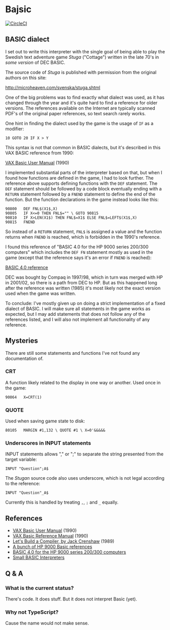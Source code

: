 # Bajsic

[![CircleCI](https://circleci.com/gh/jomag/bajsic/tree/master.svg?style=svg)](https://circleci.com/gh/jomag/bajsic/tree/master)

## BASIC dialect

I set out to write this interpreter with the single goal of being
able to play the Swedish text adventure game _Stuga_ ("Cottage")
written in the late 70's in _some version_ of DEC BASIC.

The source code of _Stuga_ is published with permission from the
original authors on this site:

http://microheaven.com/svenska/stuga.shtml

One of the big problems was to find exactly what dialect was used,
as it has changed through the year and it's quite hard to find a
reference for older versions. The references available on the
Internet are typically scanned PDF's of the original paper
references, so text search rarely works.

One hint in finding the dialect used by the game is the usage of
`IF` as a modifier:

```basic
10 GOTO 20 IF X > Y
```

This syntax is not that common in BASIC dialects, but it's described
in this VAX BASIC reference from 1990:

[VAX Basic User Manual](http://bitsavers.trailing-edge.com/pdf/dec/vax/lang/basic/AA-HY15B-TE_VAX_BASIC_User_Manual_Feb90.pdf) (1990)

I implemented substantial parts of the interpreter based on that,
but when I found how functions are defined in the game, I had to look
further. The reference above supports defining functions with the
`DEF` statement. The `DEF` statement should be followed by a code
block eventually ending with a `RETURN` statement followed by a
`FNEND` statement to define the end of the function. But the function
declarations in the game instead looks like this:

```basic
90800	DEF FNL$(X1$,X)
90805	IF X<=0 THEN FNL$="" \ GOTO 90815
90810	IF X>LEN(X1$) THEN FNL$=X1$ ELSE FNL$=LEFT$(X1$,X)
90815	FNEND
```

So instead of a `RETURN` statement, `FNL$` is assigned a value
and the function returns when `FNEND` is reached, which is forbidden
in the 1990's reference.

I found this reference of "BASIC 4.0 for the HP 9000 series 200/300
computers" which includes the `DEF FN` statement mostly as used in
the game (except that the reference says it's an error if `FNEND`
is reached):

[BASIC 4.0 reference](http://bitsavers.informatik.uni-stuttgart.de/pdf/dec/pdp11/rsts/V10/AA-2623D-TC_BASIC_PLUS_Lanuage_Manual_Dec1981.pdf)

DEC was bought by Compaq in 1997/98, which in turn was merged with
HP in 2001/02, so there is a path from DEC to HP. But as this happened
long after the reference was written (1985) it's most likely not
the exact version used when the game was written.

To conclude: I've mostly given up on doing a strict implementation
of a fixed dialect of BASIC. I will make sure all statements in the
game works as expected, but I may add statements that does not follow
any of the references listed, and I will also not implement all
functionality of any reference.

## Mysteries

There are still some statements and functions I've not found any
documentation of.

### CRT

A function likely related to the display in one way or another.
Used once in the game:

```basic
90064	X=CRT(1)
```

### QUOTE

Used when saving game state to disk:

```basic
80105	MARGIN #1,132 \ QUOTE #1 \ X=0'&&&&&
```

### Underscores in INPUT statements

INPUT statements allows "," or ";" to separate the string presented
from the target variable:

```basic
INPUT "Question";A$
```

The _Stugan_ source code also uses underscore, which is not legal according
to the reference:

```basic
INPUT "Question"_A$
```

Currently this is handled by treating `,`, `;` and `_` equally.

## References

- [VAX Basic User Manual](http://bitsavers.trailing-edge.com/pdf/dec/vax/lang/basic/AA-HY15B-TE_VAX_BASIC_User_Manual_Feb90.pdf) (1990)
- [VAX Basic Reference Manual](http://bitsavers.trailing-edge.com/pdf/dec/vax/lang/basic/AA-HY16B-TE_VAX_BASIC_Reference_Manual_Feb90.pdf) (1990)
- [ Let's Build a Compiler, by Jack Crenshaw](https://compilers.iecc.com/crenshaw/) (1989)
- [A bunch of HP 9000 Basic references](http://bitsavers.informatik.uni-stuttgart.de/pdf/hp/9000_basic/)
- [BASIC 4.0 for the HP 9000 series 200/300 computers](http://bitsavers.informatik.uni-stuttgart.de/pdf/dec/pdp11/rsts/V10/AA-2623D-TC_BASIC_PLUS_Lanuage_Manual_Dec1981.pdf)
- [Small BASIC Interpreters](https://sites.google.com/site/smallbasicinterpreters/)

## Q & A

### What is the current status?

There's code. It does stuff. But it does not interpret Basic (yet).

### Why not TypeScript?

Cause the name would not make sense.
